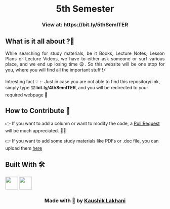 <h1 align='center'> 5th Semester </h1>
<h3 align="center">View at: https://bit.ly/5thSemITER </h3>

## What is it all about ?🧐
<p align='justify'>
While searching for study materials, be it Books, Lecture Notes, Lesson Plans or Lecture Videos, we have to either ask someone or surf various place, and we end up losing time &#128553;. So this website will be one stop for you, where you will find all the important stuff !&#9889;
</p>

Intresting fact &#128161; :- Just in case you are not able to find this repository/link, simply type &#9000;&#65039; **bit.ly/4thSemITER**, and you will be redirected to your required webpage &#127881;

## How to Contribute &#129309;

&#128073; If you want to add a column or want to modify the code, a [Pull Request](https://github.com/kaal-coder/4thSemester/pulls) will be much appreciated. &#128079;&#127995;

&#128073; If you want to add some study materials like PDFs or .doc file, you can upload them [here](https://drive.google.com/drive/folders/1wv04Wc3ZiKROp-S1u1qkh7cIxkXGLn_D?usp=sharing)


## Built With &#128736;&#65039;
<img src= "https://www.vectorlogo.zone/logos/w3_html5/w3_html5-icon.svg" height=40 ></img>
<img src= "https://www.vectorlogo.zone/logos/w3_css/w3_css-icon.svg" height=40 ></img>


<h3 align="center">Made with &#x1F90D; by <a href= "https://linktr.ee/kaushiklakhani"> Kaushik Lakhani </a></h3>
